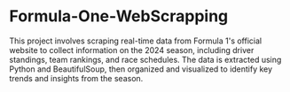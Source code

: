 # Formula-One-WebScrapping
This project involves scraping real-time data from Formula 1's official website to collect information on the 2024 season, including driver standings, team rankings, and race schedules. The data is extracted using Python and BeautifulSoup, then organized and visualized to identify key trends and insights from the season.
